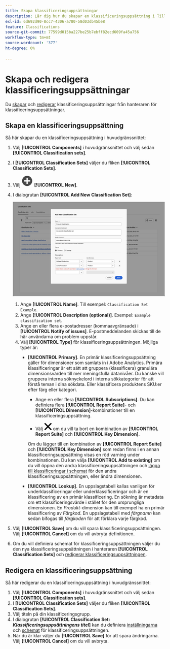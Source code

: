 ```yaml
---
title: Skapa klassificeringsuppsättningar
description: Lär dig hur du skapar en klassificeringsuppsättning i Tillgängliga fält och beskrivningar.
exl-id: 6d692d90-8cc7-4306-a780-58d03db45be8
feature: Classifications
source-git-commit: 77599d015ba227be25b7ebff82ecd609fa45a756
workflow-type: tm+mt
source-wordcount: '377'
ht-degree: 0%

---
```


# Skapa och redigera klassificeringsuppsättningar

Du [skapar](#create-a-classification-set) och [redigerar](#edit-a-classification-set) klassificeringsuppsättningar från hanteraren för klassificeringsuppsättningar.

## Skapa en klassificeringsuppsättning

Så här skapar du en klassificeringsuppsättning i huvudgränssnittet:

1. Välj **[!UICONTROL Components]** i huvudgränssnittet och välj sedan **[!UICONTROL Classification sets]**.
1. I **[!UICONTROL Classification Sets]** väljer du fliken **[!UICONTROL Classification Sets]**.
1. Välj ![AddCircle](/help/assets/icons/AddCircle.svg) **[!UICONTROL New]**.
1. I dialogrutan **[!UICONTROL Add New Classification Set]**:

   ![Klassificeringsuppsättningar - Lägg till ny klassificeringsuppsättning](assets/classifications-sets-new.png)

   1. Ange **[!UICONTROL Name]**. Till exempel: `Classification Set Example`.
   1. Ange **[!UICONTROL Description (optional)]**. Exempel: `Example classification set`.
   1. Ange en eller flera e-postadresser (kommaavgränsade) i **[!UICONTROL Notify of issues]**. E-postmeddelanden skickas till de här användarna om problem uppstår.
   1. Välj **[!UICONTROL Type]** för klassificeringsuppsättningen. Möjliga typer är:
      * **[!UICONTROL Primary]**. En primär klassificeringsuppsättning gäller för dimensioner som samlats in i Adobe Analytics. Primära klassificeringar är ett sätt att gruppera (klassificera) granulära dimensionsvärden till mer meningsfulla datanivåer. Du kanske vill gruppera interna söknyckelord i interna sökkategorier för att förstå teman i dina sökdata. Eller klassificera produktens SKU:er efter färg eller kategori.
         * Ange en eller flera **[!UICONTROL Subscriptions]**.  Du kan definiera flera **[!UICONTROL Report Suite]**- och **[!UICONTROL Dimension]**-kombinationer till en klassificeringsuppsättning.

         * Välj ![CrossSize400](/help/assets/icons/CrossSize400.svg) om du vill ta bort en kombination av **[!UICONTROL Report Suite]** och **[!UICONTROL Key Dimension]**.

        Om du lägger till en kombination av **[!UICONTROL Report Suite]** och **[!UICONTROL Key Dimension]** som redan finns i en annan klassificeringsuppsättning visas en röd varning under kombinationen. Du kan välja **[!UICONTROL Add to existing]** om du vill öppna den andra klassificeringsuppsättningen och [lägga till klassificeringar i schemat](schema.md) för den andra klassificeringsuppsättningen, eller ändra dimensionen.
      * **[!UICONTROL Lookup]**. En uppslagstabell kallas vanligen för underklassificeringar eller underklassificeringar och är en klassificering av en primär klassificering. En sökning är metadata om ett klassificeringsvärde i stället för den ursprungliga dimensionen. En *Produkt*-dimension kan till exempel ha en primär klassificering av *Färgkod*. En uppslagstabell med *färgnamn* kan sedan bifogas till *färgkoden* för att förklara varje färgkod.
1. Välj **[!UICONTROL Save]** om du vill spara klassificeringsuppsättningen. Välj **[!UICONTROL Cancel]** om du vill avbryta definitionen.
1. Om du vill definiera schemat för klassificeringsuppsättningen väljer du den nya klassificeringsuppsättningen i hanteraren **[!UICONTROL Classification Sets]** och [redigerar klassificeringsuppsättningen](#edit-a-classification-set).


## Redigera en klassificeringsuppsättning

Så här redigerar du en klassificeringsuppsättning i huvudgränssnittet:

1. Välj **[!UICONTROL Components]** i huvudgränssnittet och välj sedan **[!UICONTROL Classification sets]**.
1. I **[!UICONTROL Classification Sets]** väljer du fliken **[!UICONTROL Classification Sets]**.
1. Välj titeln på din klassificeringsgrupp.
1. I dialogrutan **[!UICONTROL Classification Set: _Klassificeringsuppsättningens titel_]** kan du definiera [inställningarna](settings.md) och [schemat](schema.md) för klassificeringsuppsättningen.
1. När du är klar väljer du **[!UICONTROL Save]** för att spara ändringarna. Välj **[!UICONTROL Cancel]** om du vill avbryta.


<!--


### Schema

In the Schema tab 





You can use the Classification set manager to create a classification set.

**[!UICONTROL Components]** > **[!UICONTROL Classification sets]** > **[!UICONTROL Sets]** > **[!UICONTROL Add]**

When creating a classification set, the following fields are available.

* **[!UICONTROL Name]**: A text field used to identify the classification set. This field cannot be edited upon creation, but can be renamed later.
* **[!UICONTROL Column Name]**: The name of the first classification dimension that you want to create. This field is the dimension name used in Analysis Workspace, and the column name when exporting classification data. You can add more column names after the classification set is created.
* **[!UICONTROL Type]**: Radio buttons that indicate the type of classification.
  * **[!UICONTROL Primary]**: Apply to dimensions collected in Analytics. They are a way to group (classify) granular dimension values into more meaningful levels of data. For example, you might want to group internal search keywords into internal search categories, to better understand themes in your search data.
  * **[!UICONTROL Lookup]**: Commonly referred to as child or subclassifications, a lookup table is a classification of a primary classification. It is metadata about a classification value, rather than the original dimension. For example, the Product variable might have a primary classification of 'Color code'. A lookup table of 'Color name' could then be attached to 'Color code' to further explain what each code means.
* **[!UICONTROL Subscriptions]** The report suites and dimensions that this classification set applies to. You can add multiple report suite and dimension combinations to a classification set.

![Create a Classification set](../../assets/classification-set-create.png)

If a classification set exists for a given report suite + variable, the classification is added to the schema instead. A given report suite + variable combination cannot belong to multiple classification sets.

-->